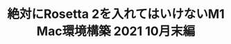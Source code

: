---
title: "絶対にRosetta 2を入れてはいけないM1 Mac環境構築 2021 10月末編"
emoji: "💻"
type: "tech"
topics: ["Apple", "M1", "Rosetta2", "環境構築"]
published: false
---